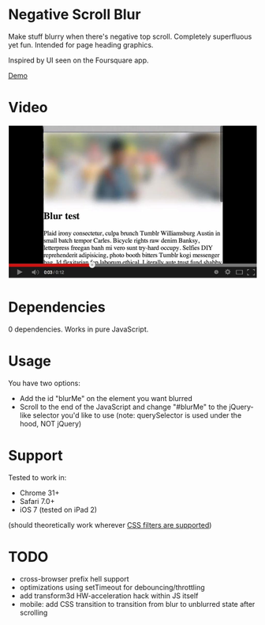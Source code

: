 Negative Scroll Blur
====================

Make stuff blurry when there's negative top scroll.  Completely superfluous yet fun.  Intended for page heading graphics.

Inspired by UI seen on the Foursquare app.

[Demo](http://davidbcalhoun.com/a/negative-scroll-blur.html)

Video
====================
[![ScreenShot](video-screenshot.jpg)](http://www.youtube.com/watch?v=wfuVM1P_qgg)

Dependencies
====================
0 dependencies.  Works in pure JavaScript.

Usage
====================
You have two options:
* Add the id "blurMe" on the element you want blurred
* Scroll to the end of the JavaScript and change "#blurMe" to the jQuery-like selector you'd like to use (note: querySelector is used under the hood, NOT jQuery)

Support
====================
Tested to work in:

* Chrome 31+
* Safari 7.0+
* iOS 7 (tested on iPad 2)

(should theoretically work wherever [CSS filters are supported](http://caniuse.com/css-filters))

TODO
====================
* cross-browser prefix hell support
* optimizations using setTimeout for debouncing/throttling
* add transform3d HW-acceleration hack within JS itself
* mobile: add CSS transition to transition from blur to unblurred state after scrolling